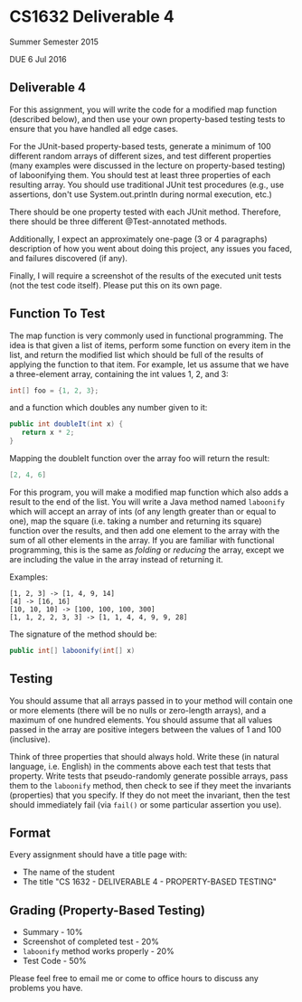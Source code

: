 # CS1632 Deliverable 4
Summer Semester 2015

DUE 6 Jul 2016

## Deliverable 4

For this assignment, you will write the code for a modified map function (described below), and then use your own property-based testing tests to ensure that you have handled all edge cases.

For the JUnit-based property-based tests, generate a minimum of 100 different random arrays of different sizes, and test different properties (many examples were discussed in the lecture on property-based testing) of laboonifying them.  You should test at least three properties of each resulting array.  You should use traditional JUnit test procedures (e.g., use assertions, don't use System.out.println during normal execution, etc.)  

There should be one property tested with each JUnit method.  Therefore, there should be three different @Test-annotated methods.

Additionally, I expect an approximately one-page (3 or 4 paragraphs) description of how you went about doing this project, any issues you faced, and failures discovered (if any).  

Finally, I will require a screenshot of the results of the executed unit tests (not the test code itself).  Please put this on its own page.

## Function To Test

The map function is very commonly used in functional programming.  The idea is that given a list of items, perform some function on every item in the list, and return the modified list which should be full of the results of applying the function to that item.  For example, let us assume that we have a three-element array, containing the int values 1, 2, and 3:

```java
int[] foo = {1, 2, 3};
```

and a function which doubles any number given to it:

```java
public int doubleIt(int x) {
   return x * 2;
}
```

Mapping the doubleIt function over the array foo will return the result:

```java
[2, 4, 6]
```

For this program, you will make a modified map function which also adds a result to the end of the list.  You will write a Java method named `laboonify` which will accept an array of ints (of any length greater than or equal to one), map the square (i.e. taking a number and returning its square) function over the results, and then add one element to the array with the sum of all other elements in the array.  If you are familiar with functional programming, this is the same as _folding_ or _reducing_ the array, except we are including the value in the array instead of returning it.

Examples:

```
[1, 2, 3] -> [1, 4, 9, 14]
[4] -> [16, 16]
[10, 10, 10] -> [100, 100, 100, 300]
[1, 1, 2, 2, 3, 3] -> [1, 1, 4, 4, 9, 9, 28]
```

The signature of the method should be:

```java
public int[] laboonify(int[] x)
```

## Testing

You should assume that all arrays passed in to your method will contain one or more elements (there will be no nulls or zero-length arrays), and a maximum of one hundred elements.  You should assume that all values passed in the array are positive integers between the values of 1 and 100 (inclusive).

Think of three properties that should always hold.  Write these (in natural language, i.e. English) in the comments above each test that tests that property.  Write tests that pseudo-randomly generate possible arrays, pass them to the `laboonify` method, then check to see if they meet the invariants (properties) that you specify.  If they do not meet the invariant, then the test should immediately fail (via `fail()` or some particular assertion you use).

## Format
Every assignment should have a title page with:
* The name of the student
* The title "CS 1632 - DELIVERABLE 4 - PROPERTY-BASED TESTING"

## Grading (Property-Based Testing)
* Summary - 10%
* Screenshot of completed test - 20%
* `laboonify` method works properly - 20%
* Test Code - 50%

Please feel free to email me or come to office hours to discuss any problems you have. 
 
